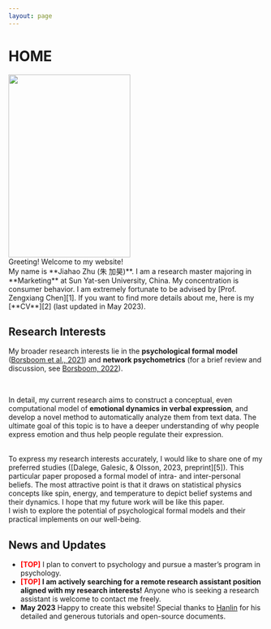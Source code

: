 ```yaml
---
layout: page
---
```


# HOME

<img src="https://jiahao-zhu.github.io/hanlincai.jpg" class="floatpic" width="240" height="360">

<br />
Greeting! Welcome to my website! 

<br />
My name is **Jiahao Zhu (朱 加昊)**. I am a research master majoring in **Marketing** at Sun Yat-sen University, China. My concentration is consumer behavior. I am extremely fortunate to be advised by [Prof. Zengxiang Chen][1]. If you want to find more details about me, here is my [**CV**][2] (last updated in May 2023).

## Research Interests

My broader research interests lie in the **psychological formal model** ([Borsboom et al., 2021][3]) and **network psychometrics** (for a brief review and discussion, see [Borsboom, 2022][4]). 

<br />

In detail, my current research aims to construct a conceptual, even computational model of **emotional dynamics in verbal expression**, and develop a novel method to automatically analyze them from text data. The ultimate goal of this topic is to have a deeper understanding of why people express emotion and thus help people regulate their expression.

<br />
To express my research interests accurately, I would like to share one of my preferred studies ([Dalege, Galesic, & Olsson, 2023, preprint][5]). This particular paper proposed a formal model of intra- and inter-personal beliefs. The most attractive point is that it draws on statistical physics concepts like spin, energy, and temperature to depict belief systems and their dynamics. I hope that my future work will be like this paper.

<br />
I wish to explore the potential of psychological formal models and their practical implements on our well-being.

## News and Updates

- **<font color='red'>[TOP]</font>** I plan to convert to psychology and pursue a master’s program in psychology.
- **<font color='red'>[TOP]</font> I am actively searching for a remote research assistant position aligned with my research interests!** Anyone who is seeking a research assistant is welcome to contact me freely.
- **May 2023** Happy to create this website! Special thanks to [Hanlin][6] for his detailed and generous tutorials and open-source documents.


[1]:	https://isbf.sysu.edu.cn/zh-hans/teacher/260
[2]:	https://jiahao-zhu.github.io/file/CV_Jiahao_Zhu.pdf
[3]:	https://doi.org/10.1177/1745691620969647
[4]:	https://doi.org/10.1007/s11336-022-09851-z
[5]:	https://osf.io/368jz
[6]:	https://caihanlin.com/
